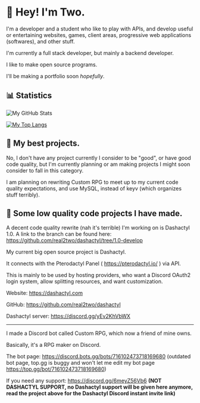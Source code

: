 # 👋 Hey! I'm Two.

I'm a developer and a student who like to play with APIs, and develop useful or entertaining websites, games, client areas, progressive web applications (softwares), and other stuff.

I'm currently a full stack developer, but mainly a backend developer.

I like to make open source programs.

I'll be making a portfolio soon *hopefully*.

## 📊 Statistics

![My GitHub Stats](https://github-readme-stats.vercel.app/api?username=real2two&show_icons=true&theme=dark)

[![My Top Langs](https://github-readme-stats.vercel.app/api/top-langs/?username=real2two)](https://github.com/anuraghazra/github-readme-stats)

## 📌 My best projects.

No, I don't have any project currently I consider to be "good", or have good code quality, but I'm currently planning or am making projects I might soon consider to fall in this category. 

I am planning on rewriting Custom RPG to meet up to my current code quality expectations, and use MySQL, instead of keyv (which organizes stuff terribly).

## 📂 Some low quality code projects I have made.

A decent code quality rewrite (nah it's terrible) I'm working on is Dashactyl 1.0. A link to the branch can be found here: https://github.com/real2two/dashactyl/tree/1.0-develop

My current big open source project is Dashactyl.

It connects with the Pterodactyl Panel ( https://pterodactyl.io/ ) via API.

This is mainly to be used by hosting providers, who want a Discord OAuth2 login system, allow splitting resources, and want customization.

Website: https://dashactyl.com

GitHub: https://github.com/real2two/dashactyl

Dashactyl server: https://discord.gg/yEv2KhVbWX

---

I made a Discord bot called Custom RPG, which now a friend of mine owns.

Basically, it's a RPG maker on Discord.

The bot page: https://discord.bots.gg/bots/716102473718169680 (outdated bot page, top.gg is buggy and won't let me edit my bot page https://top.gg/bot/716102473718169680)

If you need any support: https://discord.gg/6meyZ56Vb6 __**(NOT DASHACTYL SUPPORT, no Dashactyl support will be given here anymore, read the project above for the Dashactyl Discord instant invite link)**__
